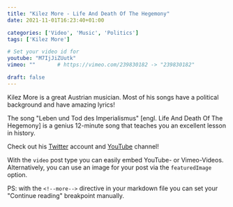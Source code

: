 ```yaml
---
title: "Kilez More - Life And Death Of The Hegemony"
date: 2021-11-01T16:23:40+01:00

categories: ['Video', 'Music', 'Politics']
tags: ['Kilez More']

# Set your video id for
youtube: "M7IjJiZUutk"
vimeo: ""       # https://vimeo.com/239830182 -> "239830182"

draft: false
---
```

Kilez More is a great Austrian musician.
Most of his songs have a political background and have amazing lyrics!

<!--more-->

The song "Leben und Tod des Imperialismus" [engl. Life And Death Of The Hegemony] is a genius 12-minute song that teaches you an excellent lesson in history.

Check out his [Twitter](https://twitter.com/KilezMore) account and [YouTube](https://www.youtube.com/user/Morestradamuz) channel!


With the `video` post type you can easily embed YouTube- or Vimeo-Videos. Alternatively, you can use an image for your post via the `featuredImage` option.


PS: with the `<!--more-->` directive in your markdown file you can set your "Continue reading" breakpoint manually.

